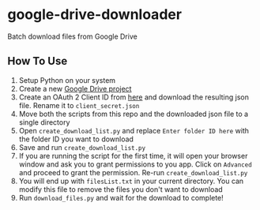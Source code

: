 # google-drive-downloader
Batch download files from Google Drive

## How To Use
1) Setup Python on your system
2) Create a new [Google Drive project](https://developers.google.com/drive/activity/v1/guides/project)
3) Create an OAuth 2 Client ID from [here](https://console.developers.google.com/apis/credentials) and download the resulting json file. Rename it to  `client_secret.json`
4) Move both the scripts from this repo and the downloaded json file to a single directory
5) Open `create_download_list.py` and replace `Enter folder ID here` with the folder ID you want to download
6) Save and run `create_download_list.py`
7) If you are running the script for the first time, it will open your browser window and ask you to grant permissions to you app. Click on `Advanced` and proceed to grant the permission. Re-run `create_download_list.py`
8) You will end up with `filesList.txt` in your current directory. You can modify this file to remove the files you don't want to download
9) Run `download_files.py` and wait for the download to complete!
